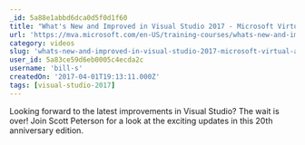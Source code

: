```yaml
---
_id: 5a88e1abbd6dca0d5f0d1f60
title: "What's New and Improved in Visual Studio 2017 - Microsoft Virtual Academy"
url: 'https://mva.microsoft.com/en-US/training-courses/whats-new-and-improved-in-visual-studio-2017-17272?l=EkClQf1cD_7811316548'
category: videos
slug: 'whats-new-and-improved-in-visual-studio-2017-microsoft-virtual-academy'
user_id: 5a83ce59d6eb0005c4ecda2c
username: 'bill-s'
createdOn: '2017-04-01T19:13:11.000Z'
tags: [visual-studio-2017]
---
```


Looking forward to the latest improvements in Visual Studio? The wait is over! Join Scott Peterson for a look at the exciting updates in this 20th anniversary edition. 
